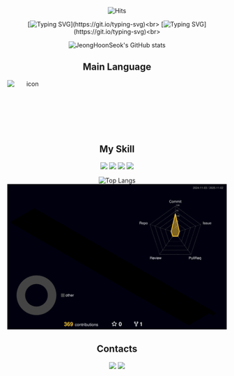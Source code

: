 <!--
**JeongHoonSeok/JeongHoonSeok** is a ✨ _special_ ✨ repository because its `README.md` (this file) appears on your GitHub profile.
-->
<!--방문자수-->
<div align=center>
  
![Hits](https://hits.seeyoufarm.com/api/count/incr/badge.svg?url=https%3A%2F%2Fgithub.com%2FJeongHoonSeok%2FJeongHoonSeok&count_bg=%2347BAE7&title_bg=%23C8DFEB&icon=&icon_color=%23E7E7E7&title=hits&edge_flat=false)

[![Typing SVG](https://readme-typing-svg.demolab.com?font=Fira+Code&size=25&pause=1000&color=2A93CD&random=false&width=435&lines=Hello%2C+I'm+Jeong!)](https://git.io/typing-svg)<br>
[![Typing SVG](https://readme-typing-svg.demolab.com?font=Fira+Code&size=25&pause=1000&color=2A93CD&random=false&width=435&lines=+Nice+to+meet+you!)](https://git.io/typing-svg)<br>

![JeongHoonSeok's GitHub stats](https://github-readme-stats.vercel.app/api?username=JeongHoonSeok&show_icons=true&theme=tokyonight)

## Main Language<br>
<div style="display: flex; align-items: flex-start;">
<img src="https://techstack-generator.vercel.app/java-icon.svg" alt="icon" width="100" height="100" />
</div><br>


## My Skill
<div>
  <img src="https://img.shields.io/badge/java-007396?style=for-the-badge&logo=java&logoColor=white"> 
  <img src="https://img.shields.io/badge/html5-E34F26?style=for-the-badge&logo=html5&logoColor=white"> 
  <img src="https://img.shields.io/badge/css-1572B6?style=for-the-badge&logo=css3&logoColor=white"> 
  <img src="https://img.shields.io/badge/oracle-F80000?style=for-the-badge&logo=oracle&logoColor=white">
  </div>

  ![Top Langs](https://github-readme-stats.vercel.app/api/top-langs/?username=JeongHoonSeok&layout=compact&theme=dracula)
  ![](./profile-3d-contrib/profile-night-rainbow.svg)
## Contacts

<a href="mailto:wjdgnstjr93@gmail.com" target="_blank"><img src="https://img.shields.io/badge/Gmail-de0101?style=soft-square&logo=gmail&logoColor=white"/></a>
<a href="https://blog.naver.com/hnsk98" target="_blank"><img src="https://img.shields.io/badge/Blog-ffffff?style=soft-square&logo=Github&logoColor=black"/></a>
</div>

